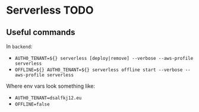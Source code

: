 # Serverless TODO

## Useful commands

In `backend`:

- `AUTH0_TENANT=${} serverless [deploy|remove] --verbose --aws-profile serverless`
- `OFFLINE=${} AUTH0_TENANT=${} serverless offline start --verbose --aws-profile serverless`

Where env vars look something like:

- `AUTH0_TENANT=dsalfkj12.eu`
- `OFFLINE=false`
